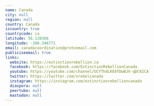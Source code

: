 ```yaml
---
name: Canada
city: null
region: null
country: Canada
iscountry: true
countrycode: ca
latitude: 56.130366
longitude: -106.346771
email: canadacoordination@protonmail.com
publiciseemail: true
links:
  website: https://extinctionrebellion.ca
  facebook: https://facebook.com/ExtinctionRebellionCanada
  youtube: https://youtube.com/channel/UCYThdLKE6TDwBJh-qDC6ICA
  twitter: https://twitter.com/xrebelcanada
  instagram: https://instagram.com/extinctionrebellioncanada
  diaspora: null
  peertube: null
  mastodon: null
---
```

